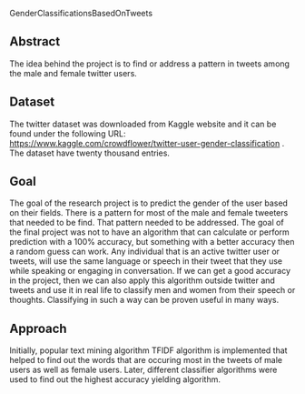 GenderClassificationsBasedOnTweets

Abstract
------------------
The idea behind the project is to find or address a pattern in tweets among the male and female twitter users.

Dataset
--------------------
The twitter dataset was downloaded from Kaggle website and it can be found under the following URL: https://www.kaggle.com/crowdflower/twitter-user-gender-classification .
The dataset have twenty thousand entries.

Goal
------------
The goal of the research project is to predict the gender of the user based on their fields. 
There is a pattern for most of the male and female tweeters that needed to be find. That pattern needed to be addressed. 
The goal of the final project was not to have an algorithm that can calculate or perform prediction with a 100% accuracy, but something with a better accuracy then a random guess can work.
Any individual that is an active twitter user or tweets, will use the same language or speech in their tweet that they use while speaking or engaging in conversation. 
If we can get a good accuracy in the project, then we can also apply this algorithm outside twitter and tweets and use it in real life to classify men and women from their speech or thoughts. 
Classifying in such a way can be proven useful in many ways.

Approach
------------
Initially, popular text mining algorithm TFIDF algorithm is implemented that helped to find out the words that are occuring most in the tweets of male users as well as female users. Later, different classifier algorithms were used to find out the highest accuracy yielding algorithm.

